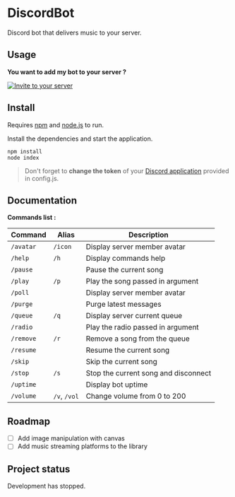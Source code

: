 # **DiscordBot**

Discord bot that delivers music to your server.

## Usage

**You want to add my bot to your server ?**

[![Invite to your server](https://imgur.com/ebFKyEe.png)](https://discord.com/oauth2/authorize?client_id=398486386111545344&scope=bot&permissions=2147482871)

## Install

Requires [npm](https://www.npmjs.com/) and [node.js](https://nodejs.org) to run.

Install the dependencies and start the application.

```
npm install
node index
```

> Don't forget to **change the token** of your [Discord application](https://discord.com/developers/applications) provided in config.js.

## Documentation

**Commands list :**

|Command         |Alias                          |Description                          |
|----------------|-------------------------------|-------------------------------------|
|`/avatar`       |`/icon`                        |Display server member avatar         |
|`/help`         |`/h`                           |Display commands help                |
|`/pause`        |                               |Pause the current song               |
|`/play`         |`/p`                           |Play the song passed in argument     |
|`/poll`         |                               |Display server member avatar         |
|`/purge`        |                               |Purge latest messages                |
|`/queue`        |`/q`                           |Display server current queue         |
|`/radio`        |                               |Play the radio passed in argument    |
|`/remove`       |`/r`                           |Remove a song from the queue         |
|`/resume`       |                               |Resume the current song              |
|`/skip`         |                               |Skip the current song                |
|`/stop`         |`/s`                           |Stop the current song and disconnect |
|`/uptime`       |                               |Display bot uptime                   |
|`/volume`       |`/v`, `/vol`                   |Change volume from 0 to 200          |

## Roadmap

- [ ] Add image manipulation with canvas
- [ ] Add music streaming platforms to the library

## Project status

Development has stopped.
